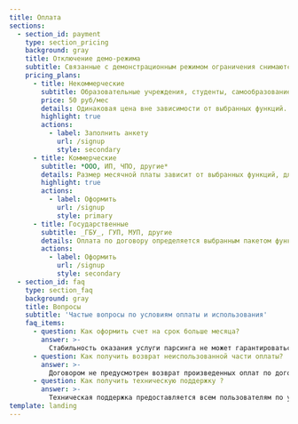 ```yaml
---
title: Оплата
sections:
  - section_id: payment
    type: section_pricing
    background: gray
    title: Отключение демо-режима
    subtitle: Связанные с демонстрационным режимом ограничения снимаются при заключении договора.
    pricing_plans:
      - title: Некоммерческие
        subtitle: Образовательные учреждения, студенты, самообразование, хобби, независимые исследователи  <br>Фиксированная цена:
        price: 50 руб/мес 
        details: Одинаковая цена вне зависимости от выбранных функций.  <br>Необходимо указать содержание и цель проекта. Результаты должны быть опубликованы со ссылкой на сайт robastik.ru
        highlight: true
        actions:
          - label: Заполнить анкету
            url: /signup
            style: secondary
      - title: Коммерческие
        subtitle: *ООО, ИП, ЧПО, другие*
        details: Размер месячной платы зависит от выбранных функций, для которых отключается демонстрационный режим.  <br>  <br>Оплата по счету. Договор и акт предоставляются.
        highlight: true
        actions:
          - label: Оформить
            url: /signup
            style: primary
      - title: Государственные
        subtitle: _ГБУ_, ГУП, МУП, другие
        details: Оплата по договору определяется выбранным пакетом функций и дополнительных услуг  <br>  <br>
        actions:
          - label: Оформить
            url: /signup
            style: secondary
  - section_id: faq
    type: section_faq
    background: gray
    title: Вопросы
    subtitle: 'Частые вопросы по условиям оплаты и использования'
    faq_items:
      - question: Как оформить счет на срок больше месяца?
        answer: >-
          Стабильность оказания услуги парсинга не может гарантироваться, так как зависит от третьих лиц. Например, невозможно будет парсить сайт в том случае, если он закроется. Для защиты от подобных рисков периодичность оплаты сервиса ограничена одним месяцем.
      - question: Как получить возврат неиспользованной части оплаты?
        answer: >-
          Договором не предусмотрен возврат произведенных оплат по договору. Также невозможен перенос оплаченных сумм за пользование одними функциями на другие функции.
      - question: Как получить техническую поддержку ?
        answer: >-
          Техническая поддержка предоставляется всем пользователям по указанным в меню *Робастика* каналам. 
template: landing
---
```

